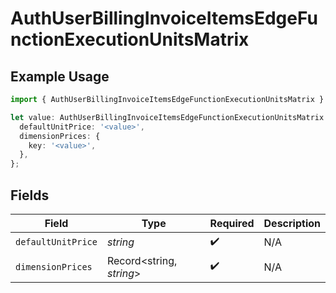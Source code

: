 # AuthUserBillingInvoiceItemsEdgeFunctionExecutionUnitsMatrix

## Example Usage

```typescript
import { AuthUserBillingInvoiceItemsEdgeFunctionExecutionUnitsMatrix } from '@vercel/client/models/components';

let value: AuthUserBillingInvoiceItemsEdgeFunctionExecutionUnitsMatrix = {
  defaultUnitPrice: '<value>',
  dimensionPrices: {
    key: '<value>',
  },
};
```

## Fields

| Field              | Type                     | Required           | Description |
| ------------------ | ------------------------ | ------------------ | ----------- |
| `defaultUnitPrice` | _string_                 | :heavy_check_mark: | N/A         |
| `dimensionPrices`  | Record<string, _string_> | :heavy_check_mark: | N/A         |
